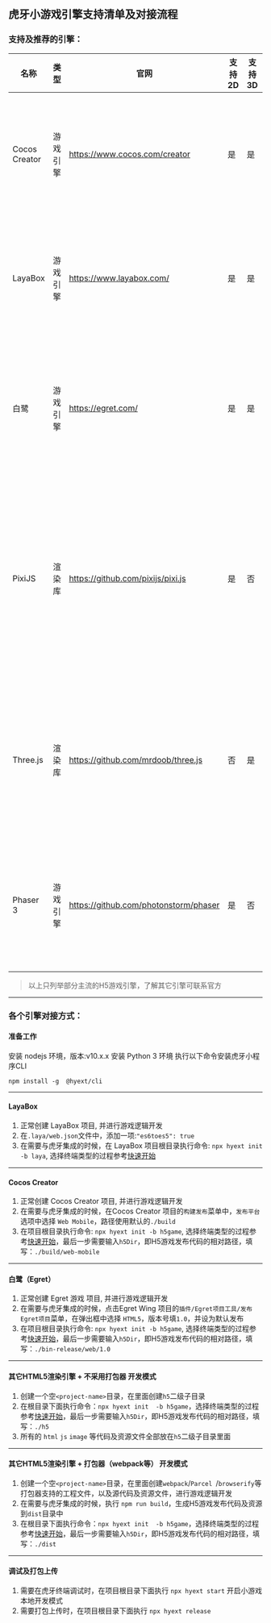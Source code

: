 ## 虎牙小游戏引擎支持清单及对接流程

### 支持及推荐的引擎：
| 名称          | 类型     | 官网                                    | 支持2D | 支持3D | 支持WebGL | 上手门槛 | 推荐度 | 评价                                                         |
| ------------- | -------- | --------------------------------------- | ------ | ------ | --------- | -------- | ------ | ------------------------------------------------------------ |
| Cocos Creator | 游戏引擎 | https://www.cocos.com/creator           | 是     | 是     | 是        | ★★★      | ★★★★   | 2D游戏引擎，2D游戏市场份额最大，对新手来说有一定的学习门槛   |
| LayaBox        | 游戏引擎 | https://www.layabox.com/                | 是     | 是     | 是        | ★★★      | ★★★    | 3D游戏引擎，3D微信小游戏占比最大，对新手来说有一定的学习门槛 |
| 白鹭          | 游戏引擎 | https://egret.com/                      | 是     | 是     | 是        | ★★★      | ★★★    | 3D游戏引擎，国内最早做H5 3D游戏的引擎，对新手来说有一定的学习门槛 |
| PixiJS        | 渲染库   | https://github.com/pixijs/pixi.js       | 是     | 否     | 是        | ★★       | ★★★★   | 基于WebGL的开源2D渲染引擎，在2D渲染方面，PixiJS是最快的，学习门槛低，适合超轻量级2D小游戏开发 |
| Three.js      | 渲染库   | https://github.com/mrdoob/three.js      | 否     | 是     | 是        | ★★       | ★★★★   | 基于WebGL的开源3D渲染引擎，使用广泛，学习门槛低，适合超轻量级3D小游戏开发 |
| Phaser 3      | 游戏引擎 | https://github.com/photonstorm/phaser   | 是     | 否     | 是        | ★★       | ★★★★   | 基于WebGL的开源2D游戏引擎，相比PixiJS提供的游戏支持能力更强  |
> 以上只列举部分主流的H5游戏引擎，了解其它引擎可联系官方
---

### 各个引擎对接方式：

#### 准备工作

安装 nodejs 环境，版本:v10.x.x
安装 Python 3 环境
执行以下命令安装虎牙小程序CLI
```
npm install -g  @hyext/cli
```
---
#### LayaBox
1. 正常创建 LayaBox 项目, 并进行游戏逻辑开发
2. 在`.laya/web.json`文件中，添加一项:`"es6toes5": true`
3. 在需要与虎牙集成的时候，在 LayaBox 项目根目录执行命令: `npx hyext init  -b laya`, 选择终端类型的过程参考[快速开始](https://dev.huya.com/docs/#/./getting-started)

---

#### Cocos Creator
1. 正常创建 Cocos Creator 项目, 并进行游戏逻辑开发
2. 在需要与虎牙集成的时候，在Cocos Creator 项目的`构建发布`菜单中，`发布平台`选项中选择 `Web Mobile`，路径使用默认的`./build`
2. 在项目根目录执行命令: `npx hyext init -b h5game`, 选择终端类型的过程参考[快速开始](https://dev.huya.com/docs/#/./getting-started)，最后一步需要输入`h5Dir`，即H5游戏发布代码的相对路径，填写：`./build/web-mobile`

---

#### 白鹭（Egret）
1. 正常创建 Egret 游戏 项目, 并进行游戏逻辑开发
2. 在需要与虎牙集成的时候，点击Egret Wing 项目的`插件/Egret项目工具/发布Egret项目`菜单，在弹出框中选择 `HTML5`，版本号填`1.0`，并设为默认发布
2. 在项目根目录执行命令: `npx hyext init -b h5game`, 选择终端类型的过程参考[快速开始](https://dev.huya.com/docs/#/./getting-started)，最后一步需要输入`h5Dir`，即H5游戏发布代码的相对路径，填写：`./bin-release/web/1.0`

---

#### 其它HTML5渲染引擎 + 不采用打包器 开发模式
1. 创建一个空`<project-name>`目录，在里面创建`h5`二级子目录
2. 在根目录下面执行命令：`npx hyext init  -b h5game`，选择终端类型的过程参考[快速开始](https://dev.huya.com/docs/#/./getting-started)，最后一步需要输入`h5Dir`，即H5游戏发布代码的相对路径，填写：`./h5`
3. 所有的 `html` `js` `image` 等代码及资源文件全部放在`h5`二级子目录里面

---

#### 其它HTML5渲染引擎 + 打包器（webpack等） 开发模式
1. 创建一个空`<project-name>`目录，在里面创建`webpack`/`Parcel `/`browserify`等打包器支持的工程文件，以及源代码及资源文件，进行游戏逻辑开发
2. 在需要与虎牙集成的时候，执行 `npm run build`，生成H5游戏发布代码及资源到`dist`目录中
3. 在根目录下面执行命令：`npx hyext init  -b h5game`，选择终端类型的过程参考[快速开始](https://dev.huya.com/docs/#/./getting-started)，最后一步需要输入`h5Dir`，即H5游戏发布代码的相对路径，填写：`./dist`

---

#### 调试及打包上传
1. 需要在虎牙终端调试时，在项目根目录下面执行 `npx hyext start` 开启小游戏本地开发模式
2. 需要打包上传时，在项目根目录下面执行 `npx hyext release` 



